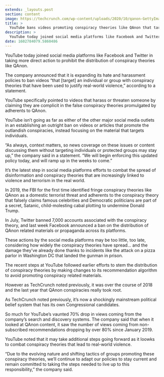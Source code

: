 ```yaml
--- 
extends: _layouts.post 
section: content 
image: https://techcrunch.com/wp-content/uploads/2020/10/qanon-GettyImages-1228873046.jpg?w=599 
title: > 
  YouTube bans videos promoting conspiracy theories like QAnon that target individuals – TechCrunch 
description: > 
  YouTube today joined social media platforms like Facebook and Twitter in taking more direct action to prohibit the distribution of conspiracy theories like QAnon.The company announced that it is expanding its hate and harassment policies to ban videos “that [target] an individual or group with conspiracy theories that have been used to justify real-world violence,” according to a statement.YouTube specifically pointed to videos that harass or threaten someone by claiming they are complicit in the false conspiracy theories promulgated by adherents to QAnon.The recent steps at YouTube followed earlier efforts to stem the distribution of conspiracy theories by making changes to its recommendation algorithm to avoid promoting conspiracy related materials.YouTube noted that it may take additional steps going forward as it loowks to combat conspiracy theories that lead to real-world violence. 
date: 1602784079.5860486 
--- 
```

YouTube today joined social media platforms like Facebook and Twitter in taking more direct action to prohibit the distribution of conspiracy theories like QAnon.

The company announced that it is expanding its hate and harassment policies to ban videos “that [target] an individual or group with conspiracy theories that have been used to justify real-world violence,” according to a statement.

YouTube specifically pointed to videos that harass or threaten someone by claiming they are complicit in the false conspiracy theories promulgated by adherents to QAnon.

YouTube isn’t going as far as either of the other major social media outlets in an establishing an outright ban on videos or articles that promote the outlandish conspiracies, instead focusing on the material that targets individuals.

“As always, context matters, so news coverage on these issues or content discussing them without targeting individuals or protected groups may stay up,” the company said in a statement. “We will begin enforcing this updated policy today, and will ramp up in the weeks to come.”

It’s the latest step in social media platforms efforts to combat the spread of disinformation and conspiracy theories that are increasingly linked to violence and terrorism in the real world.

In 2019, the FBI for the first time identified fringe conspiracy theories like QAnon as a domestic terrorist threat and adherents to the conspiracy theory that falsely claims famous celebrities and Democratic politicians are part of a secret, Satanic, child-molesting cabal plotting to undermine Donald Trump.

In July, Twitter banned 7,000 accounts associated with the conspiracy theory, and last week Facebook announced a ban on the distribution of QAnon related materials or propaganda across its platforms.

These actions by the social media platforms may be too little, too late, considering how widely the conspiracy theories have spread… and the damage they’ve already done thanks to incidents like the attack on a pizza parlor in Washington DC that landed the gunman in prison.

The recent steps at YouTube followed earlier efforts to stem the distribution of conspiracy theories by making changes to its recommendation algorithm to avoid promoting conspiracy related materials.

However as TechCrunch noted previously, it was over the course of 2018 and the last year that QAnon conspiracies really took root.

As TechCrunch noted previously, it’s now a shockingly mainstream political belief system that has its own Congressional candidates.

So much for YouTube’s vaunted 70% drop in views coming from the company’s search and discovery systems. The company said that when it looked at QAnon content, it saw the number of views coming from non-subscribed recommendations dropping by over 80% since January 2019.

YouTube noted that it may take additional steps going forward as it loowks to combat conspiracy theories that lead to real-world violence.

“Due to the evolving nature and shifting tactics of groups promoting these conspiracy theories, we’ll continue to adapt our policies to stay current and remain committed to taking the steps needed to live up to this responsibility,” the company said.